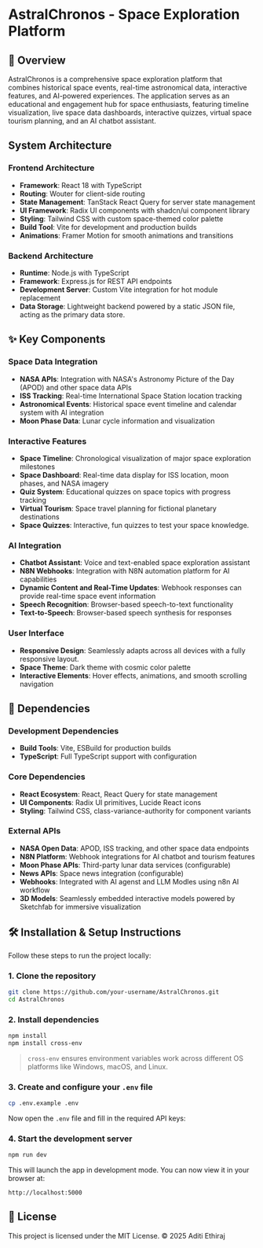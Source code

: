 # AstralChronos - Space Exploration Platform

## 🚀 Overview

AstralChronos is a comprehensive space exploration platform that combines historical space events, real-time astronomical data, interactive features, and AI-powered experiences. The application serves as an educational and engagement hub for space enthusiasts, featuring timeline visualization, live space data dashboards, interactive quizzes, virtual space tourism planning, and an AI chatbot assistant.

## System Architecture

### Frontend Architecture
- **Framework**: React 18 with TypeScript
- **Routing**: Wouter for client-side routing
- **State Management**: TanStack React Query for server state management
- **UI Framework**: Radix UI components with shadcn/ui component library
- **Styling**: Tailwind CSS with custom space-themed color palette
- **Build Tool**: Vite for development and production builds
- **Animations**: Framer Motion for smooth animations and transitions

### Backend Architecture
- **Runtime**: Node.js with TypeScript
- **Framework**: Express.js for REST API endpoints
- **Development Server**: Custom Vite integration for hot module replacement
- **Data Storage**: Lightweight backend powered by a static JSON file, acting as the primary data store.

## ✨ Key Components

### Space Data Integration
- **NASA APIs**: Integration with NASA's Astronomy Picture of the Day (APOD) and other space data APIs
- **ISS Tracking**: Real-time International Space Station location tracking
- **Astronomical Events**: Historical space event timeline and calendar system with AI integration
- **Moon Phase Data**: Lunar cycle information and visualization

### Interactive Features
- **Space Timeline**: Chronological visualization of major space exploration milestones
- **Space Dashboard**: Real-time data display for ISS location, moon phases, and NASA imagery
- **Quiz System**: Educational quizzes on space topics with progress tracking
- **Virtual Tourism**: Space travel planning for fictional planetary destinations
- **Space Quizzes**: Interactive, fun quizzes to test your space knowledge.

### AI Integration
- **Chatbot Assistant**: Voice and text-enabled space exploration assistant
- **N8N Webhooks**: Integration with N8N automation platform for AI capabilities
- **Dynamic Content and Real-Time Updates**: Webhook responses can provide real-time space event information
- **Speech Recognition**: Browser-based speech-to-text functionality
- **Text-to-Speech**: Browser-based speech synthesis for responses

### User Interface
- **Responsive Design**: Seamlessly adapts across all devices with a fully responsive layout.
- **Space Theme**: Dark theme with cosmic color palette
- **Interactive Elements**: Hover effects, animations, and smooth scrolling navigation

## 🤖 Dependencies

### Development Dependencies
- **Build Tools**: Vite, ESBuild for production builds
- **TypeScript**: Full TypeScript support with configuration

### Core Dependencies
- **React Ecosystem**: React, React Query for state management
- **UI Components**: Radix UI primitives, Lucide React icons
- **Styling**: Tailwind CSS, class-variance-authority for component variants

### External APIs
- **NASA Open Data**: APOD, ISS tracking, and other space data endpoints
- **N8N Platform**: Webhook integrations for AI chatbot and tourism features
- **Moon Phase APIs**: Third-party lunar data services (configurable)
- **News APIs**: Space news integration (configurable)
- **Webhooks**: Integrated with AI agenst and LLM Modles using n8n AI workflow
- **3D Models**: Seamlessly embedded interactive models powered by Sketchfab for immersive visualization

## 🛠️ Installation & Setup Instructions

Follow these steps to run the project locally:

### 1. Clone the repository

```bash
git clone https://github.com/your-username/AstralChronos.git
cd AstralChronos
````

### 2. Install dependencies

```bash
npm install
npm install cross-env
```

> `cross-env` ensures environment variables work across different OS platforms like Windows, macOS, and Linux.

### 3. Create and configure your `.env` file

```bash
cp .env.example .env
```

Now open the `.env` file and fill in the required API keys:

### 4. Start the development server

```bash
npm run dev
```

This will launch the app in development mode.
You can now view it in your browser at:

```
http://localhost:5000
```
## 📜 License
This project is licensed under the MIT License.
© 2025 Aditi Ethiraj
